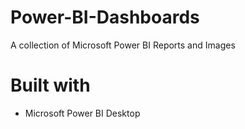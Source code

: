 # Power-BI-Dashboards

A collection of Microsoft Power BI Reports and Images

# Built with

- Microsoft Power BI Desktop
